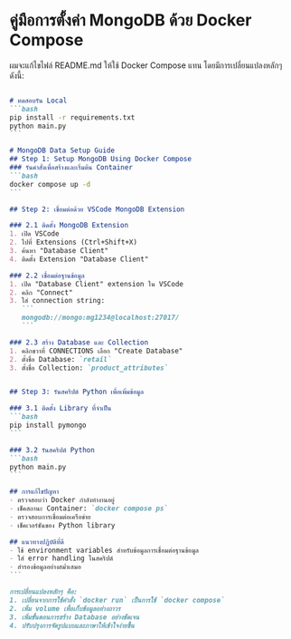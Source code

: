 # คู่มือการตั้งค่า MongoDB ด้วย Docker Compose

ผมจะแก้ไขไฟล์ README.md ให้ใช้ Docker Compose แทน โดยมีการเปลี่ยนแปลงหลักๆดังนี้:

````markdown:03-containerize-an-application-with-docker/03-setup-mongo/README.md

# ทดสอบรัน Local
```bash
pip install -r requirements.txt
python main.py
```

# MongoDB Data Setup Guide
## Step 1: Setup MongoDB Using Docker Compose
### รันคำสั่งเพื่อสร้างและเริ่มต้น Container
```bash
docker compose up -d
```

## Step 2: เชื่อมต่อด้วย VSCode MongoDB Extension

### 2.1 ติดตั้ง MongoDB Extension
1. เปิด VSCode
2. ไปที่ Extensions (Ctrl+Shift+X)
3. ค้นหา "Database Client"
4. ติดตั้ง Extension "Database Client"

### 2.2 เชื่อมต่อฐานข้อมูล
1. เปิด "Database Client" extension ใน VSCode
2. คลิก "Connect"
3. ใส่ connection string:
   ```
   mongodb://mongo:mg1234@localhost:27017/
   ```

### 2.3 สร้าง Database และ Collection
1. คลิกขวาที่ CONNECTIONS เลือก "Create Database"
2. ตั้งชื่อ Database: `retail`
3. ตั้งชื่อ Collection: `product_attributes`


## Step 3: รันสคริปต์ Python เพื่อเพิ่มข้อมูล

### 3.1 ติดตั้ง Library ที่จำเป็น
```bash
pip install pymongo
```

### 3.2 รันสคริปต์ Python
```bash
python main.py
```

## การแก้ไขปัญหา
- ตรวจสอบว่า Docker กำลังทำงานอยู่
- เช็คสถานะ Container: `docker compose ps`
- ตรวจสอบการเชื่อมต่อเครือข่าย
- เช็คเวอร์ชันของ Python library

## แนวทางปฏิบัติที่ดี
- ใช้ environment variables สำหรับข้อมูลการเชื่อมต่อฐานข้อมูล
- ใส่ error handling ในสคริปต์
- สำรองข้อมูลอย่างสม่ำเสมอ
```

การเปลี่ยนแปลงหลักๆ คือ:
1. เปลี่ยนจากการใช้คำสั่ง `docker run` เป็นการใช้ `docker compose`
2. เพิ่ม volume เพื่อเก็บข้อมูลอย่างถาวร
3. เพิ่มขั้นตอนการสร้าง Database อย่างชัดเจน
4. ปรับปรุงการจัดรูปแบบและภาษาให้เข้าใจง่ายขึ้น